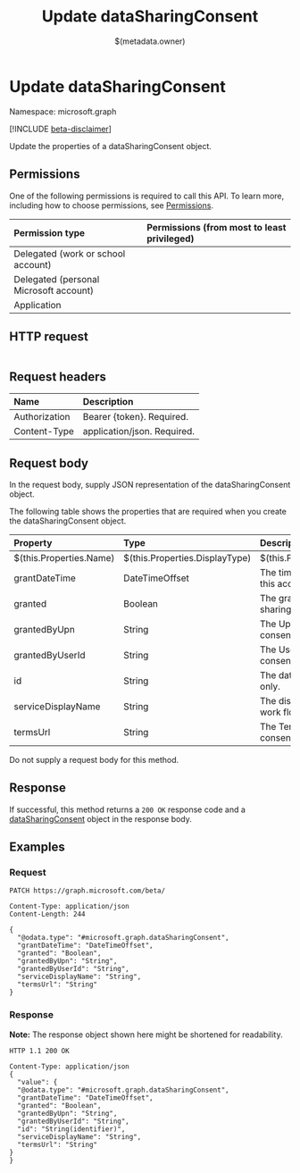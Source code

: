﻿---
title: "Update dataSharingConsent"
description: ""
localization_priority: Normal
author: "$(metadata.owner)"
ms.prod: "microsoft-identity-platform"
doc_type: "apiPageType"
---

# Update dataSharingConsent

Namespace: microsoft.graph

[!INCLUDE [beta-disclaimer](../../includes/beta-disclaimer.md)]

Update the properties of a dataSharingConsent object.

## Permissions

One of the following permissions is required to call this API. To learn more, including how to choose permissions, see [Permissions](/graph/permissions-reference).

| Permission type                        | Permissions (from most to least privileged) |
| :------------------------------------- | :------------------------------------------ |
| Delegated (work or school account)     |                                             |
| Delegated (personal Microsoft account) |                                             |
| Application                            |                                             |

## HTTP request

<!-- {
  "blockType": "ignored"
}
-->

```http

```

## Request headers

| Name          | Description                 |
| :------------ | :-------------------------- |
| Authorization | Bearer {token}. Required.   |
| Content-Type  | application/json. Required. |

## Request body

In the request body, supply JSON representation of the dataSharingConsent object.

The following table shows the properties that are required when you create the dataSharingConsent object.

| Property                | Type                           | Description                                                  |
| :---------------------- | :----------------------------- | :----------------------------------------------------------- |
| $(this.Properties.Name) | $(this.Properties.DisplayType) | $(this.Properties.DisplayDescription)                        |
| grantDateTime           | DateTimeOffset                 | The time consent was granted for this account                |
| granted                 | Boolean                        | The granted state for the data sharing consent               |
| grantedByUpn            | String                         | The Upn of the user that granted consent for this account    |
| grantedByUserId         | String                         | The UserId of the user that granted consent for this account |
| id                      | String                         | The data sharing consent Id Read-only.                       |
| serviceDisplayName      | String                         | The display name of the service work flow                    |
| termsUrl                | String                         | The TermsUrl for the data sharing consent                    |

Do not supply a request body for this method.

## Response

If successful, this method returns a `200 OK` response code and a [dataSharingConsent](../resources/dataSharingConsent.md) object in the response body.

## Examples

### Request

<!-- {
  "blockType": "request",
  "name": "update_datasharingconsent"
}
-->

```http
PATCH https://graph.microsoft.com/beta/

Content-Type: application/json
Content-Length: 244

{
  "@odata.type": "#microsoft.graph.dataSharingConsent",
  "grantDateTime": "DateTimeOffset",
  "granted": "Boolean",
  "grantedByUpn": "String",
  "grantedByUserId": "String",
  "serviceDisplayName": "String",
  "termsUrl": "String"
}

```

### Response

**Note:** The response object shown here might be shortened for readability.

<!-- {
  "blockType": "response",
  "truncated": true,
  "@odata.type": "microsoft.management.services.api.dataSharingConsent"
}
-->

```http
HTTP 1.1 200 OK

Content-Type: application/json
{
  "value": {
  "@odata.type": "#microsoft.graph.dataSharingConsent",
  "grantDateTime": "DateTimeOffset",
  "granted": "Boolean",
  "grantedByUpn": "String",
  "grantedByUserId": "String",
  "id": "String(identifier)",
  "serviceDisplayName": "String",
  "termsUrl": "String"
}
}

```